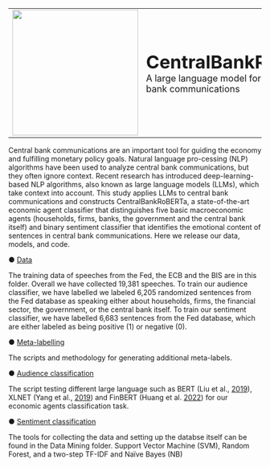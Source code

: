 <table>
  <tr>
    <td><img src="https://i.postimg.cc/8cTxrBYX/Central-Bank-Ro-BERTa-logos-black.png" width="250" height="250"> </td> 
    <td>
      <h1 style="font-size: 36px; font-weight: bold; margin: 0;">CentralBankRoBERTA</h1>
      <p style="font-size: 18px; margin: 0;">A large language model for analyzing central bank communications</p>
    </td>
  </tr>  
</table>

Central bank communications are an important tool for guiding the economy and fulfilling monetary policy goals. Natural language pro-cessing (NLP) algorithms have been used to analyze central bank communications, but they often ignore context. Recent research has introduced deep-learning-based NLP algorithms, also known as large language models (LLMs), which take context into account. This study applies LLMs to central bank communications and constructs CentralBankRoBERTa, a state-of-the-art economic agent classifier that distinguishes five basic macroeconomic agents (households, firms, banks, the government and the central bank itself) and binary sentiment classifier that identifies the emotional content of sentences in central bank communications. Here we release our data, models, and code.


● [Data](https://github.com/Moritz-Pfeifer/CentralBankRoBERTa/tree/main/Data) 

The training data of speeches from the Fed, the ECB and the BIS are in this folder. Overall we have collected 19,381 speeches. To train our audience classifier, we have labelled we labeled 6,205 randomized sentences from the Fed database as speaking either about households, firms, the financial sector, the government, or the central bank itself. To train our sentiment classifier, we have labelled 6,683 sentences from the Fed database, which are either labeled as being positive (1) or negative (0). 

● [Meta-labelling](https://github.com/Moritz-Pfeifer/CentralBankRoBERTa/tree/main/Meta_labelling)

The scripts and methodology for generating additional meta-labels. 

● [Audience classification](https://github.com/Moritz-Pfeifer/FED-Communications-Project/tree/main/Data_mining)

The script testing different large language such as BERT (Liu et al., [2019](https://github.com/your-username/CentralBankRoBERTA)), XLNET (Yang et al., [2019](https://doi.org/10.48550/ARXIV.1906.08237)) and FinBERT (Huang et al. [2022](https://doi.org/10.1111/1911-3846.12832)) for our economic agents classification task. 

● [Sentiment classification](https://github.com/Moritz-Pfeifer/FED-Communications-Project/tree/main/Data_mining)

The tools for collecting the data and setting up the databse itself can be found in the Data Mining folder. Support Vector Machine (SVM), Random Forest, and a two-step TF-IDF and Naïve Bayes (NB)

